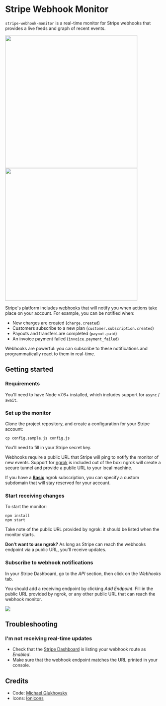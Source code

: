 # Stripe Webhook Monitor

`stripe-webhook-monitor` is a real-time monitor for Stripe webhooks that provides a live feeds and graph of recent events.

<img src="https://raw.githubusercontent.com/stripe/stripe-webhook-monitor/master/screenshots/monitor-feed.gif" width="425"> <img src="https://raw.githubusercontent.com/stripe/stripe-webhook-monitor/master/screenshots/monitor-graph.gif" width="425">

Stripe's platform includes [webhooks](https://stripe.com/docs/webhooks) that will notify you when actions take place on your account. For example, you can be notified when:

  - New charges are created (`charge.created`)
  - Customers subscribe to a new plan (`customer.subscription.created`)
  - Payouts and transfers are completed (`payout.paid`)
  - An invoice payment failed (`invoice.payment_failed`)

Webhooks are powerful: you can subscribe to these notifications and programmatically react to them in real-time.

## Getting started

### Requirements
You'll need to have Node v7.6+ installed, which includes support for `async` / `await`.

### Set up the monitor
Clone the project repository, and create a configuration for your Stripe account:

```
cp config.sample.js config.js
```

You'll need to fill in your Stripe secret key.

Webhooks require a public URL that Stripe will ping to notify the monitor of new events. Support for [ngrok](https://ngrok.com/) is included out of the box: ngrok will create a secure tunnel and provide a public URL to your local machine.

If you have a [__Basic__](https://ngrok.com/pricing) ngrok subscription, you can specify a custom subdomain that will stay reserved for your account.

### Start receiving changes

To start the monitor:

```
npm install
npm start
```

Take note of the public URL provided by ngrok: it should be listed when the monitor starts.

**Don't want to use ngrok?** As long as Stripe can reach the webhooks endpoint via a public URL, you'll receive  updates.

### Subscribe to webhook notifications

In your Stripe Dashboard, go to the _API_ section, then click on the _Webhooks_ tab.

You should add a receiving endpoint by clicking _Add Endpoint_. Fill in the public URL provided by ngrok, or any other public URL that can reach the webhook monitor.

![](https://raw.githubusercontent.com/stripe/stripe-webhook-monitor/master/screenshots/setting-up-webhooks.png)

## Troubleshooting

### I'm not receiving real-time updates

- Check that the [Stripe Dashboard](https://dashboard.stripe.com/webhooks/) is listing your webhook route as _Enabled_.
- Make sure that the webhook endpoint matches the URL printed in your console.

## Credits

- Code: [Michael Glukhovsky](https://twitter.com/mglukhovsky)
- Icons: [Ionicons](http://ionicons.com/)
